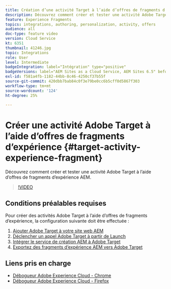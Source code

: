 ```yaml
---
title: Création d’une activité Target à l’aide d’offres de fragments d’expérience
description: Découvrez comment créer et tester une activité Adobe Target à l’aide d’offres de fragments d’expérience AEM.
feature: Experience Fragments
topics: integrations, authoring, personalization, activity, offers
audience: all
doc-type: feature video
version: Cloud Service
kt: 6351
thumbnail: 41246.jpg
topic: Integrations
role: User
level: Intermediate
badgeIntegration: label="Intégration" type="positive"
badgeVersions: label="AEM Sites as a Cloud Service, AEM Sites 6.5" before-title="false"
exl-id: f581a4fb-1182-44bb-8c46-4250cf37b55f
source-git-commit: 420dbb7bab84c0f3e79be0cc6b5cff0d5867f303
workflow-type: tm+mt
source-wordcount: '124'
ht-degree: 25%

---
```


# Créer une activité Adobe Target à l’aide d’offres de fragments d’expérience {#target-activity-experience-fragment}

Découvrez comment créer et tester une activité Adobe Target à l’aide d’offres de fragments d’expérience AEM.

>[!VIDEO](https://video.tv.adobe.com/v/41246?quality=12&learn=on)

## Conditions préalables requises

Pour créer des activités Adobe Target à l’aide d’offres de fragments d’expérience, la configuration suivante doit être effectuée :

1. [Ajouter Adobe Target à votre site web AEM](./add-target-launch-extension.md)
1. [Déclencher un appel Adobe Target à partir de Launch](./load-and-fire-target.md)
1. [Intégrer le service de création AEM à Adobe Target](./setup-aem-target-cloud-service.md)
1. [Exportez des fragments d’expérience AEM vers Adobe Target](./export-experience-fragment-target.md)

## Liens pris en charge

* [Débogueur Adobe Experience Cloud - Chrome](https://chrome.google.com/webstore/detail/adobe-experience-platform/bfnnokhpnncpkdmbokanobigaccjkpob)
* [Débogueur Adobe Experience Cloud - Firefox](https://addons.mozilla.org/en-US/firefox/addon/adobe-experience-platform-dbg/)
